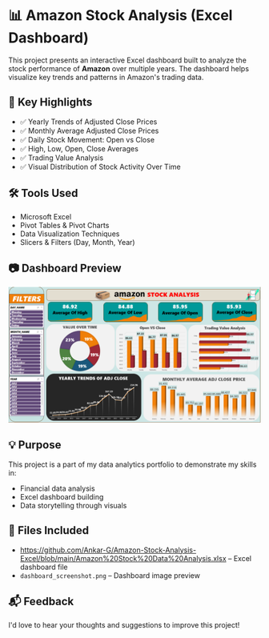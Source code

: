 # 📊 Amazon Stock Analysis (Excel Dashboard)

This project presents an interactive Excel dashboard built to analyze the stock performance of **Amazon** over multiple years. The dashboard helps visualize key trends and patterns in Amazon's trading data.

## 📌 Key Highlights

- ✅ Yearly Trends of Adjusted Close Prices  
- ✅ Monthly Average Adjusted Close Prices  
- ✅ Daily Stock Movement: Open vs Close  
- ✅ High, Low, Open, Close Averages  
- ✅ Trading Value Analysis  
- ✅ Visual Distribution of Stock Activity Over Time

## 🛠 Tools Used

- Microsoft Excel  
- Pivot Tables & Pivot Charts  
- Data Visualization Techniques  
- Slicers & Filters (Day, Month, Year)

## 📷 Dashboard Preview

![Dashboard Screenshot](https://github.com/Ankar-G/Amazon-Stock-Analysis-Excel/blob/main/DASHBOARED%20SCREENSHOT.png)

## 💡 Purpose

This project is a part of my data analytics portfolio to demonstrate my skills in:
- Financial data analysis
- Excel dashboard building
- Data storytelling through visuals

## 📁 Files Included

- https://github.com/Ankar-G/Amazon-Stock-Analysis-Excel/blob/main/Amazon%20Stock%20Data%20Analysis.xlsx – Excel dashboard file  
- `dashboard_screenshot.png` – Dashboard image preview  

## 📬 Feedback

I'd love to hear your thoughts and suggestions to improve this project!

